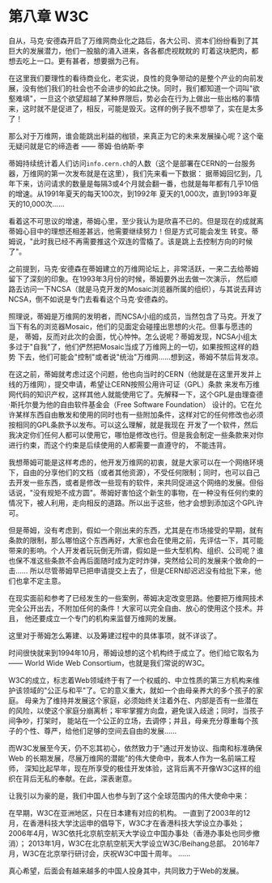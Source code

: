 # 第八章 W3C

自从，马克·安德森开启了万维网商业化之路后，各大公司、资本们纷纷看到了其巨大的发展潜力，他们一股脑的涌入进来，各各都虎视眈眈的
盯着这块肥肉，都想去吃上一口。更有甚者，想要据为己有。

在这里我们要理性的看待商业化，老实说，良性的竞争带动的是整个产业的向前发展，没有他们我们的社会也不会进步的如此之快。同时，我们都知道一个词叫"欲壑难填"，一旦这个欲望超越了某种界限后，势必会在行为上做出一些出格的事情来，这时就不是促进了，相反，可能是毁灭。这样的例子我不想举了，实在是太多了！

那么对于万维网，谁会能跳出利益的枷锁，来真正为它的未来发展操心呢？这个毫无疑问就是它的缔造者 —— 蒂姆·伯纳斯·李

蒂姆持续统计着人们访问`info.cern.ch`的人数（这个是部署在CERN的一台服务器，万维网的第一次发布就是在这里），我们先来看一下数据：
据蒂姆回忆到，几年下来，访问请求的数量是每隔3或4个月就会翻一番，也就是每年都有几乎10倍的增速。从1991年夏天的每天100次，到1992年
夏天的1,000次，直到1993年夏天的10,000次……

看着这不可思议的增速，蒂姆心里，至少我认为是欣喜不已的。但是现在的成就离蒂姆心目中的理想还相差甚远，他需要继续努力！但是方式可能会发生
转变。蒂姆说，"此时我已经不再需要推这个双连的雪橇了。该是跳上去控制方向的时候了"。

之前提到，马克·安德森在蒂姆建立的万维网论坛上，非常活跃，一来二去给蒂姆留下了深刻的印象。在1993年3月份的时候，蒂姆要外出去做一次演示，
然后顺路去访问一下NCSA（就是马克开发的Mosaic浏览器所属的组织），与其说去拜访NCSA，倒不如说是专门去看看这个马克·安德森的。

照理说，蒂姆是万维网的发明者，而NCSA小组的成员，当然包含了马克。开发了当下有名的浏览器Mosaic，他们的见面定会碰撞出思想的火花。但事与愿违的是，
蒂姆，反而对此次的会面，忧心忡忡。怎么说呢？蒂姆发现，NCSA小组太多过于"自我"了，他们俨然把Mosaic当成了万维网上的一切，如果按照这样的趋势
下去，他们可能会"控制"或者说"统治"万维网……想到这，蒂姆不禁后背发凉。

在这之前，蒂姆就考虑过这个问题，他也向当时的CERN（他就是在这里开发并上线的万维网），提交申请，希望让CERN按照公用许可证（GPL）条款
来发布万维网代码的知识产权，这样其他人就能使用它了。先解释一下，这个GPL是由理查德·斯托尔曼为他的自由软件基金会（Free Software Foundation）
设计的。它在允许某样东西自由散发和使用的同时也有一些附加条件，这样对它的任何修改也必须按相同的GPL条款予以发布。可以这么理解，就是我现在
开发了一个软件，然后我决定你们任何人都可以使用它，哪怕是修改也行。但是我会制定一些条款来对你进行约束，而这个约束是后续使用的人都需要一直遵守的，
不能违背。

我想蒂姆可能是这样考虑的，他开发万维网的初衷，就是大家可以在一个网络环境下，自由的分享他们的文档（或者其他资源），不受任何限制；同时，也可以自己
去开发一些东西，或者是修改一些现有的软件，来共同促进这个网络的发展。但俗话说，"没有规矩不成方圆"。蒂姆好害怕这个新生的事物，在一种没有任何约束的
情况下，被人利用，走向相反的道路。所以出于这些，他才会想到添加这个GPL许可。

但是蒂姆，没有考虑到，假如一个刚出来的东西，尤其是在市场接受的早期，就有条款的限制，那么哪怕这个东西再好，大家也会在使用之前，先评估一下，其可能
带来的影响。个人开发者玩玩倒无所谓，假如是一些大型机构、组织、公司呢？谁也保不准这些条款不会再后面随时成为定时炸弹，突然给公司的发展来个致命的一击……
所以尽管蒂姆早已把申请提交上去了，但是CERN却迟迟没有给批下来，他们也拿不定主意。

在现实面前和参考了已经发生的一些案例，蒂姆决定改变思路。他要把万维网技术完全公开出去，不附加任何的条件！大家可以完全自由、放心的使用这个技术。并且，
他还要成立一个专门的机构来监督万维网的发展。

这里对于蒂姆怎么筹建、以及筹建过程中的具体事项，就不详谈了。

时间很快就来到1994年10月，蒂姆设想的这个机构终于成立了。他们给它取名为 —— World Wide Web Consortium，也就是我们常说的W3C。

W3C的成立，标志着Web领域终于有了一个权威的、中立性质的第三方机构来维护该领域的"公正与和平"了。它的意义重大，就如一个由母亲养大的多个孩子的家庭。
母亲为了维持并发展这个家庭，必须始终关注着外在、内部是否有一些潜在的风险，以使这个家庭分崩离析；牢牢掌握方向盘，避免误入歧途；同时，当孩子间争吵，打架时，
能站在一个公正的立场，去调停；并且，母亲充分尊重每个孩子的个性、尊严，给他们足够的空间去自由的发展……

而W3C发展至今天，仍不忘其初心，依然致力于"通过开发协议、指南和标准确保 Web 的长期发展，尽展万维网的潜能"的伟大使命中，我本人作为一名前端工程师，
深知比起早年，现在所享受的极佳开发体验，这背后离不开像W3C这样的组织在背后无私的奉献。在此，深表谢意。

让我引以为豪的是，我们中国人也参与到了这个全球范围内的伟大使命中来：

在早期，W3C在亚洲地区，只在日本建有对应的机构。
一直到了2003年的12月，在香港科技大学沈运申的倡导下，W3C才在香港科技大学设立办事处；
2006年4月，W3C依托北京航空航天大学设立中国办事处（香港办事处也同步撤消）；
2013年1月，W3C在北京航空航天大学设立W3C/Beihang总部。
2016年7月，W3C在北京举行研讨会，庆祝W3C中国十周年。
……

真心希望，后面会有越来越多的中国人投身其中，共同致力于Web的发展。
